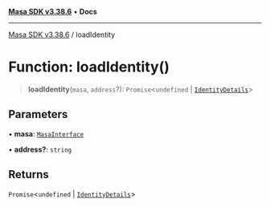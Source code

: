 [**Masa SDK v3.38.6**](../README.md) • **Docs**

***

[Masa SDK v3.38.6](../globals.md) / loadIdentity

# Function: loadIdentity()

> **loadIdentity**(`masa`, `address`?): `Promise`\<`undefined` \| [`IdentityDetails`](../interfaces/IdentityDetails.md)\>

## Parameters

• **masa**: [`MasaInterface`](../interfaces/MasaInterface.md)

• **address?**: `string`

## Returns

`Promise`\<`undefined` \| [`IdentityDetails`](../interfaces/IdentityDetails.md)\>
